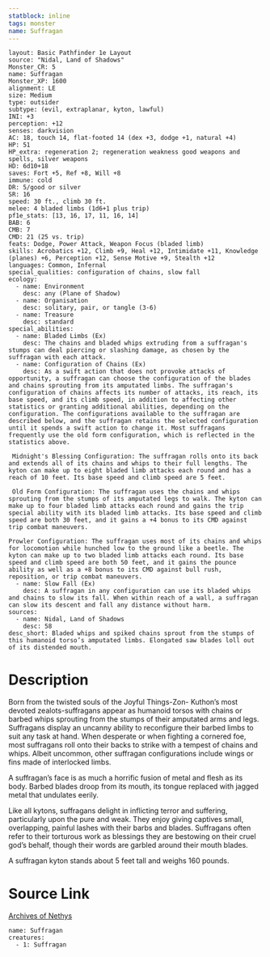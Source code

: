 ```yaml
---
statblock: inline
tags: monster
name: Suffragan
---
```

```statblock
layout: Basic Pathfinder 1e Layout
source: "Nidal, Land of Shadows"
Monster_CR: 5
name: Suffragan
Monster_XP: 1600
alignment: LE
size: Medium
type: outsider
subtype: (evil, extraplanar, kyton, lawful)
INI: +3
perception: +12
senses: darkvision
AC: 18, touch 14, flat-footed 14 (dex +3, dodge +1, natural +4)
HP: 51
HP_extra: regeneration 2; regeneration weakness good weapons and spells, silver weapons
HD: 6d10+18
saves: Fort +5, Ref +8, Will +8
immune: cold
DR: 5/good or silver
SR: 16
speed: 30 ft., climb 30 ft.
melee: 4 bladed limbs (1d6+1 plus trip)
pf1e_stats: [13, 16, 17, 11, 16, 14]
BAB: 6
CMB: 7
CMD: 21 (25 vs. trip)
feats: Dodge, Power Attack, Weapon Focus (bladed limb)
skills: Acrobatics +12, Climb +9, Heal +12, Intimidate +11, Knowledge (planes) +6, Perception +12, Sense Motive +9, Stealth +12
languages: Common, Infernal
special_qualities: configuration of chains, slow fall
ecology:
  - name: Environment
    desc: any (Plane of Shadow)
  - name: Organisation
    desc: solitary, pair, or tangle (3-6)
  - name: Treasure
    desc: standard
special_abilities:
  - name: Bladed Limbs (Ex)
    desc: The chains and bladed whips extruding from a suffragan's stumps can deal piercing or slashing damage, as chosen by the suffragan with each attack.
  - name: Configuration of Chains (Ex)
    desc: As a swift action that does not provoke attacks of opportunity, a suffragan can choose the configuration of the blades and chains sprouting from its amputated limbs. The suffragan's configuration of chains affects its number of attacks, its reach, its base speed, and its climb speed, in addition to affecting other statistics or granting additional abilities, depending on the configuration. The configurations available to the suffragan are described below, and the suffragan retains the selected configuration until it spends a swift action to change it. Most suffragans frequently use the old form configuration, which is reflected in the statistics above.

 Midnight's Blessing Configuration: The suffragan rolls onto its back and extends all of its chains and whips to their full lengths. The kyton can make up to eight bladed limb attacks each round and has a reach of 10 feet. Its base speed and climb speed are 5 feet.

 Old Form Configuration: The suffragan uses the chains and whips sprouting from the stumps of its amputated legs to walk. The kyton can make up to four bladed limb attacks each round and gains the trip special ability with its bladed limb attacks. Its base speed and climb speed are both 30 feet, and it gains a +4 bonus to its CMD against trip combat maneuvers.

Prowler Configuration: The suffragan uses most of its chains and whips for locomotion while hunched low to the ground like a beetle. The kyton can make up to two bladed limb attacks each round. Its base speed and climb speed are both 50 feet, and it gains the pounce ability as well as a +8 bonus to its CMD against bull rush, reposition, or trip combat maneuvers.
  - name: Slow Fall (Ex)
    desc: A suffragan in any configuration can use its bladed whips and chains to slow its fall. When within reach of a wall, a suffragan can slow its descent and fall any distance without harm.
sources:
  - name: Nidal, Land of Shadows
    desc: 58
desc_short: Bladed whips and spiked chains sprout from the stumps of this humanoid torso’s amputated limbs. Elongated saw blades loll out of its distended mouth.
```
# Description
Born from the twisted souls of the Joyful Things-Zon- Kuthon’s most devoted zealots-suffragans appear as humanoid torsos with chains or barbed whips sprouting from the stumps of their amputated arms and legs. Suffragans display an uncanny ability to reconfigure their barbed limbs to suit any task at hand. When desperate or when fighting a cornered foe, most suffragans roll onto their backs to strike with a tempest of chains and whips. Albeit uncommon, other suffragan configurations include wings or fins made of interlocked limbs.

 A suffragan’s face is as much a horrific fusion of metal and flesh as its body. Barbed blades droop from its mouth, its tongue replaced with jagged metal that undulates eerily.

 Like all kytons, suffragans delight in inflicting terror and suffering, particularly upon the pure and weak. They enjoy giving captives small, overlapping, painful lashes with their barbs and blades. Suffragans often refer to their torturous work as blessings they are bestowing on their cruel god’s behalf, though their words are garbled around their mouth blades.

 A suffragan kyton stands about 5 feet tall and weighs 160 pounds.

 
# Source Link
[Archives of Nethys](https://aonprd.com/MonsterDisplay.aspx?ItemName=Suffragan)
```encounter-table
name: Suffragan
creatures:
  - 1: Suffragan
```

